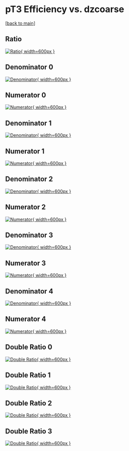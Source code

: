 # pT3 Efficiency vs. dzcoarse

[[back to main](./)]



## Ratio

[![Ratio](../mtv/var/pT3_base_0_0_eff_dzcoarse.png){ width=600px }](../mtv/var/pT3_base_0_0_eff_dzcoarse.pdf)

## Denominator 0

[![Denominator](../mtv/den/pT3_base_0_0_eff_dzcoarse_den0.png){ width=600px }](../mtv/den/pT3_base_0_0_eff_dzcoarse_den0.pdf)

## Numerator 0

[![Numerator](../mtv/num/pT3_base_0_0_eff_dzcoarse_num0.png){ width=600px }](../mtv/num/pT3_base_0_0_eff_dzcoarse_num0.pdf)

## Denominator 1

[![Denominator](../mtv/den/pT3_base_0_0_eff_dzcoarse_den1.png){ width=600px }](../mtv/den/pT3_base_0_0_eff_dzcoarse_den1.pdf)

## Numerator 1

[![Numerator](../mtv/num/pT3_base_0_0_eff_dzcoarse_num1.png){ width=600px }](../mtv/num/pT3_base_0_0_eff_dzcoarse_num1.pdf)

## Denominator 2

[![Denominator](../mtv/den/pT3_base_0_0_eff_dzcoarse_den2.png){ width=600px }](../mtv/den/pT3_base_0_0_eff_dzcoarse_den2.pdf)

## Numerator 2

[![Numerator](../mtv/num/pT3_base_0_0_eff_dzcoarse_num2.png){ width=600px }](../mtv/num/pT3_base_0_0_eff_dzcoarse_num2.pdf)

## Denominator 3

[![Denominator](../mtv/den/pT3_base_0_0_eff_dzcoarse_den3.png){ width=600px }](../mtv/den/pT3_base_0_0_eff_dzcoarse_den3.pdf)

## Numerator 3

[![Numerator](../mtv/num/pT3_base_0_0_eff_dzcoarse_num3.png){ width=600px }](../mtv/num/pT3_base_0_0_eff_dzcoarse_num3.pdf)

## Denominator 4

[![Denominator](../mtv/den/pT3_base_0_0_eff_dzcoarse_den4.png){ width=600px }](../mtv/den/pT3_base_0_0_eff_dzcoarse_den4.pdf)

## Numerator 4

[![Numerator](../mtv/num/pT3_base_0_0_eff_dzcoarse_num4.png){ width=600px }](../mtv/num/pT3_base_0_0_eff_dzcoarse_num4.pdf)

## Double Ratio 0

[![Double Ratio](../mtv/ratio/pT3_base_0_0_eff_dzcoarse_ratio0.png){ width=600px }](../mtv/ratio/pT3_base_0_0_eff_dzcoarse_ratio0.pdf)

## Double Ratio 1

[![Double Ratio](../mtv/ratio/pT3_base_0_0_eff_dzcoarse_ratio1.png){ width=600px }](../mtv/ratio/pT3_base_0_0_eff_dzcoarse_ratio1.pdf)

## Double Ratio 2

[![Double Ratio](../mtv/ratio/pT3_base_0_0_eff_dzcoarse_ratio2.png){ width=600px }](../mtv/ratio/pT3_base_0_0_eff_dzcoarse_ratio2.pdf)

## Double Ratio 3

[![Double Ratio](../mtv/ratio/pT3_base_0_0_eff_dzcoarse_ratio3.png){ width=600px }](../mtv/ratio/pT3_base_0_0_eff_dzcoarse_ratio3.pdf)


